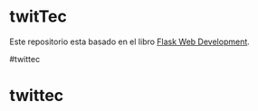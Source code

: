 twitTec
======

Este repositorio esta basado en el libro [Flask Web Development](http://www.flaskbook.com).

#twittec
# twittec
